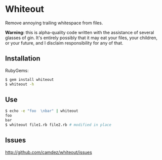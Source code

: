 Whiteout
========

Remove annoying trailing whitespace from files.

**Warning:** this is alpha-quality code written with the assistance of
  several glasses of gin. It's entirely possibly that it may eat your
  files, your children, or your future, and I disclaim responsibility
  for any of that.

Installation
------------

RubyGems:

```bash
$ gem install whiteout
$ whiteout -h
```

Use
---

```bash
$ echo -e "foo  \nbar" | whiteout
foo
bar
$ whiteout file1.rb file2.rb # modified in place
```

Issues
------

<http://github.com/camdez/whiteout/issues>

